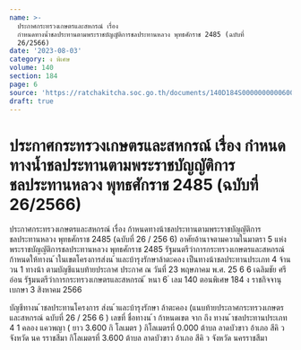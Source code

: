 ```yaml
---
name: >-
  ประกาศกระทรวงเกษตรและสหกรณ์ เรื่อง
  กำหนดทางน้ำชลประทานตามพระราชบัญญัติการชลประทานหลวง พุทธศักราช 2485 (ฉบับที่
  26/2566)
date: '2023-08-03'
category: ง พิเศษ
volume: 140
section: 184
page: 6
source: 'https://ratchakitcha.soc.go.th/documents/140D184S0000000000600.pdf'
draft: true
---
```


# ประกาศกระทรวงเกษตรและสหกรณ์ เรื่อง กำหนดทางน้ำชลประทานตามพระราชบัญญัติการชลประทานหลวง พุทธศักราช 2485 (ฉบับที่ 26/2566)

ประกาศกระทรวงเกษตรและสหกรณ์ เรื่อง ก้าหนดทางน้าชลประทานตามพระราชบัญญัติการชลประทานหลวง พุทธศักราช 2485 (ฉบับที่ 26 / 256 6) อาศัยอ้านาจตามความในมาตรา 5 แห่งพระราชบัญญัติการชลประทานหลวง พุทธศักราช 2485 รัฐมนตรีว่าการกระทรวงเกษตรและสหกรณ์ ก้าหนดให้ทางน ้าในเขตโครงการส่งน ้าและบ้ารุงรักษาล้าตะคอง เป็นทางน้าชลประทานประเภท 4 จ้านวน 1 ทางน้า ตามบัญชีแนบท้ายประกาศ ประกาศ ณ วันที่ 23 พฤษภาคม พ.ศ. 25 6 6 เฉลิมชัย ศรีอ่อน รัฐมนตรีว่าการกระทรวงเกษตรและสหกรณ์ ้ หนา 6 ่ เลม 140 ตอนพิเศษ 184 ง ราชกิจจานุเบกษา 3 สิงหาคม 2566

บัญชีทางน ้าชลประทานโครงการ ส่งน ้าและบ้ารุงรักษา ล้าตะคอง (แนบท้ายประกาศกระทรวงเกษตรและสหกรณ์ ฉบับที่ 26 / 256 6 ) เลขที่ ชื่อทางน ้า ก้าหนดเขต จาก ถึง ทางน ้าชลประทานประเภท 4 1 คลอง แควพญา ( ยาว 3.600 กิ โลเมตร ) กิโลเมตรที่ 0.000 ต้าบล ลาดบัวขาว อ้าเภอ สีคิ ว จังหวัด นค รราชสีมา กิโลเมตรที่ 3.600 ต้าบล ลาดบัวขาว อ้าเภอ สีคิ ว จังหวัด นครราชสีมา
